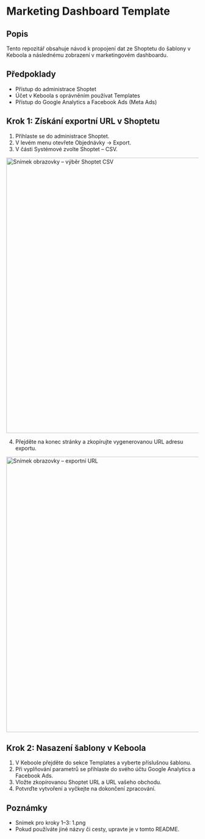 # Marketing Dashboard Template

## Popis

Tento repozitář obsahuje návod k propojení dat ze Shoptetu do šablony v Keboola a následnému zobrazení v marketingovém dashboardu.

## Předpoklady

- Přístup do administrace Shoptet
- Účet v Keboola s oprávněním používat Templates
- Přístup do Google Analytics a Facebook Ads (Meta Ads)

## Krok 1: Získání exportní URL v Shoptetu

1. Přihlaste se do administrace Shoptet.
2. V levém menu otevřete Objednávky → Export.
3. V části Systémové zvolte Shoptet – CSV.

<img src="1.png" alt="Snímek obrazovky – výběr Shoptet CSV" width="1280" height="720" />

4. Přejděte na konec stránky a zkopírujte vygenerovanou URL adresu exportu.
<img src="2.png" alt="Snímek obrazovky – exportní URL" width="1280" height="720" />

## Krok 2: Nasazení šablony v Keboola

1. V Keboole přejděte do sekce Templates a vyberte příslušnou šablonu.
2. Při vyplňování parametrů se přihlaste do svého účtu Google Analytics a Facebook Ads.
3. Vložte zkopírovanou Shoptet URL a URL vašeho obchodu.
4. Potvrďte vytvoření a vyčkejte na dokončení zpracování.

## Poznámky

- Snímek pro kroky 1–3: 1.png
- Pokud používáte jiné názvy či cesty, upravte je v tomto README.
